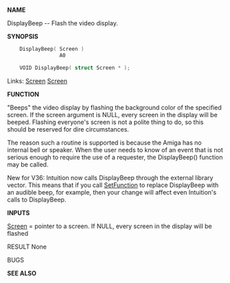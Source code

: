 
**NAME**

DisplayBeep -- Flash the video display.

**SYNOPSIS**

```c
    DisplayBeep( Screen )
                 A0

    VOID DisplayBeep( struct Screen * );

```
Links: [Screen](_OODD) [Screen](_OODD) 

**FUNCTION**

&#034;Beeps&#034; the video display by flashing the background color of the
specified screen.  If the screen argument is NULL, every screen
in the display will be beeped.  Flashing everyone's screen is not
a polite thing to do, so this should be reserved for dire
circumstances.

The reason such a routine is supported is because the Amiga has
no internal bell or speaker.  When the user needs to know of
an event that is not serious enough to require the use of a requester,
the DisplayBeep() function may be called.

New for V36:  Intuition now calls DisplayBeep through the
external library vector.  This means that if you call [SetFunction](_OSWC)
to replace DisplayBeep with an audible beep, for example, then
your change will affect even Intuition's calls to DisplayBeep.

**INPUTS**

[Screen](_OODD) = pointer to a screen.  If NULL, every screen in the display
will be flashed

RESULT
None

BUGS

**SEE ALSO**

